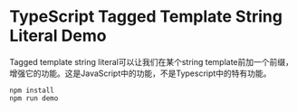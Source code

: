 TypeScript Tagged Template String Literal Demo
==============================================

Tagged template string literal可以让我们在某个string template前加一个前缀，
增强它的功能。这是JavaScript中的功能，不是Typescript中的特有功能。

```
npm install
npm run demo
```
